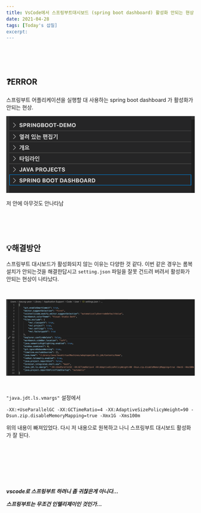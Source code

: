 ```yaml
---
title: VsCode에서 스프링부트대시보드 (spring boot dashboard) 활성화 안되는 현상 해결하기
date: 2021-04-28
tags: [Today's 삽질]
excerpt: 
---
```


<br/>
<br/>
<br/>


## ❓ERROR 
스프링부트 어플리케이션을 실행할 대 사용하는 spring boot dashboard 가 활성화가 안되는 현상. 

![images/springboard-dashboard](./../images/springboard-dashboard.png)

저 안에 아무것도 안나타남 

<br/>
<br/>
<br/>

## 💡해결방안 

스프링부트 대시보드가 활성화되지 않는 이유는 다양한 것 같다. 이번 같은 경우는 롬복 설치가 안되는것을 해결한답시고 ```setting.json``` 파일을 잘못 건드려 버려서 활성화가 안되는 현상이 나타났다. 

<br/>

![images/springboard-dashboard](./../images/springboot-setting-json-file.png)

<br/>

```"java.jdt.ls.vmargs"``` 설정에서 

```
-XX:+UseParallelGC -XX:GCTimeRatio=4 -XX:AdaptiveSizePolicyWeight=90 -Dsun.zip.disableMemoryMapping=true -Xmx1G -Xms100m
```
위의 내용이 빠져있었다. 다시 저 내용으로 원복하고 나니 스프링부트 대시보드 활성화가 잘 된다. 

<br/>
<br/>
<br/>
<br/>
<br/>
<br/>


***vscode로 스프링부트 하려니 좀 귀찮은게 아니다...***

***스프링부트는 무조건 인텔리제이인 것인가...***